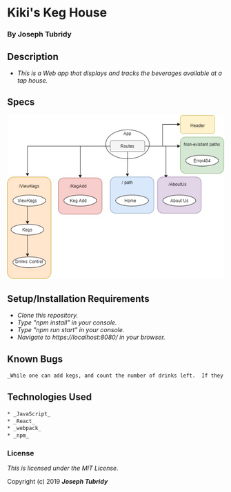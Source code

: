 # Kiki's Keg House
### By Joseph Tubridy

## Description
*  _This is a Web app that displays and tracks the beverages available at a tap house._

## Specs

![](src/assets/images/Updated-kikis-component-structure.jpg)

## Setup/Installation Requirements

* _Clone this repository._
* _Type "npm install" in your console._
* _Type "npm run start" in your console._
* _Navigate to https://localhost:8080/ in your browser._

## Known Bugs
```bash
_While one can add kegs, and count the number of drinks left.  If they leave then return to view the kegs, the drink counters will have reset._
```
## Technologies Used
```bash
* _JavaScript_
* _React_
* _webpack_
* _npm_
```


### License

*This is licensed under the MIT License.*

Copyright (c) 2019 **_Joseph Tubridy_**
